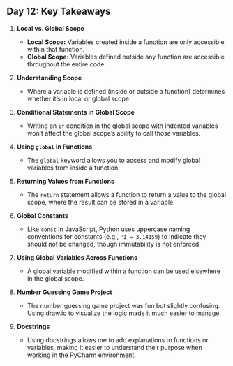 ## Day 12: Key Takeaways

1. **Local vs. Global Scope**  
   - **Local Scope:** Variables created inside a function are only accessible within that function.
   - **Global Scope:** Variables defined outside any function are accessible throughout the entire code.

2. **Understanding Scope**  
   - Where a variable is defined (inside or outside a function) determines whether it’s in local or global scope.

3. **Conditional Statements in Global Scope**  
   - Writing an `if` condition in the global scope with indented variables won’t affect the global scope’s ability to call those variables.

4. **Using `global` in Functions**  
   - The `global` keyword allows you to access and modify global variables from inside a function.

5. **Returning Values from Functions**  
   - The `return` statement allows a function to return a value to the global scope, where the result can be stored in a variable.

6. **Global Constants**  
   - Like `const` in JavaScript, Python uses uppercase naming conventions for constants (e.g., `PI = 3.14159`) to indicate they should not be changed, though immutability is not enforced.

7. **Using Global Variables Across Functions**  
   - A global variable modified within a function can be used elsewhere in the global scope.

8. **Number Guessing Game Project**  
   - The number guessing game project was fun but slightly confusing. Using draw.io to visualize the logic made it much easier to manage.

9. **Docstrings**  
   - Using docstrings allows me to add explanations to functions or variables, making it easier to understand their purpose when working in the PyCharm environment.